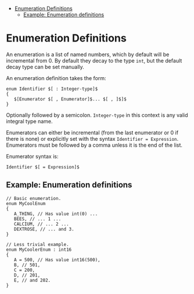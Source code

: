 <!-- vim-markdown-toc GFM -->

* [Enumeration Definitions](#enumeration-definitions)
	* [Example: Enumeration definitions](#example-enumeration-definitions)

<!-- vim-markdown-toc -->

# Enumeration Definitions

An enumeration is a list of named numbers, which by default will be incremental
from 0. By default they decay to the type `int`, but the default decay type can
be set manually.

An enumeration definition takes the form:

```
enum Identifier $[ : Integer-type]$
{
   $[Enumerator $[ , Enumerator]$... $[ , ]$]$
}
```

Optionally followed by a semicolon. `Integer-type` in this context is any valid
integral type name.

Enumerators can either be incremental (from the last enumerator or 0 if there
is none) or explicitly set with the syntax `Identifier = Expression`.
Enumerators must be followed by a comma unless it is the end of the list.

Enumerator syntax is:

```
Identifier $[ = Expression]$
```

## Example: Enumeration definitions

```
// Basic enumeration.
enum MyCoolEnum
{
   A_THING, // Has value int(0) ...
   BEES, // ... 1 ...
   CALCIUM, // ... 2 ...
   DEXTROSE, // ... and 3.
}

// Less trivial example.
enum MyCoolerEnum : int16
{
   A = 500, // Has value int16(500),
   B, // 501,
   C = 200,
   D, // 201,
   E, // and 202.
}
```
<!-- EOF -->

